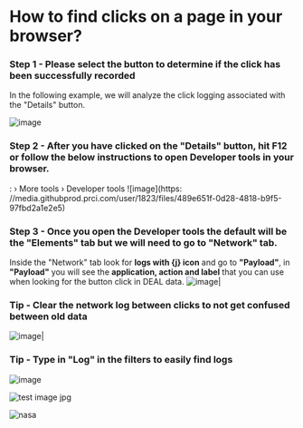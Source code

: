
 # How to find clicks on a page in your browser?
 ### Step 1 - Please select the button to determine if the click has been successfully recorded
 In the following example, we will analyze the click logging associated with the "Details" button.

 ![image](https://media.githubprod.prci.com/user/1823/files/20e9eb9b-9ac2-4e95-a810-7c7fd1f5d286)
 ### Step 2 - After you have clicked on the "Details" button, hit F12 or follow the below instructions to open Developer tools in your browser.
 : › More tools › Developer tools
 ![image](https: //media.githubprod.prci.com/user/1823/files/489e651f-0d28-4818-b9f5-97fbd2a1e2e5)
 ### Step 3 - Once you open the Developer tools the default will be the "Elements" tab but we will need to go to "Network" tab.
 Inside the "Network" tab look for **logs with {j} icon** and go to **"Payload"**, in **"Payload"** you will see the **application, action and label** that you can use when looking for the button click in DEAL data.
 ![image](https://media.githubprod.prci.com/user/1823/files/69b03e11-a911-49af-9556-6fa2120088bd)|

 ### Tip - Clear the network log between clicks to not get confused between old data
 ![image](https://media.githubprod.prci.com/user/2457/files/6b9357ac-7221-4121-9cce-237304dc9d68)|

 ### Tip - Type in "Log" in the filters to easily find logs
 ![image](https://upload.wikimedia.org/wikipedia/commons/2/28/JPG_Test.jpg)


 ![test image jpg](https://upload.wikimedia.org/wikipedia/commons/2/28/JPG_Test.jpg)


![nasa](https://science.nasa.gov/wp-content/uploads/2023/07/hubble-ugc12295-potw2330a.jpg?w=2560&format=webp)



 
